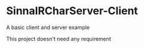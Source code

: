 # SinnalRCharServer-Client
A basic client and server  example

This project doesn't need any requirement
